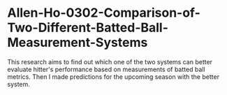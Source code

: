 # Allen-Ho-0302-Comparison-of-Two-Different-Batted-Ball-Measurement-Systems
This research aims to find out which one of the two systems can better evaluate hitter's performance based on measurements of batted ball metrics. Then I made predictions for the upcoming season with the better system.
